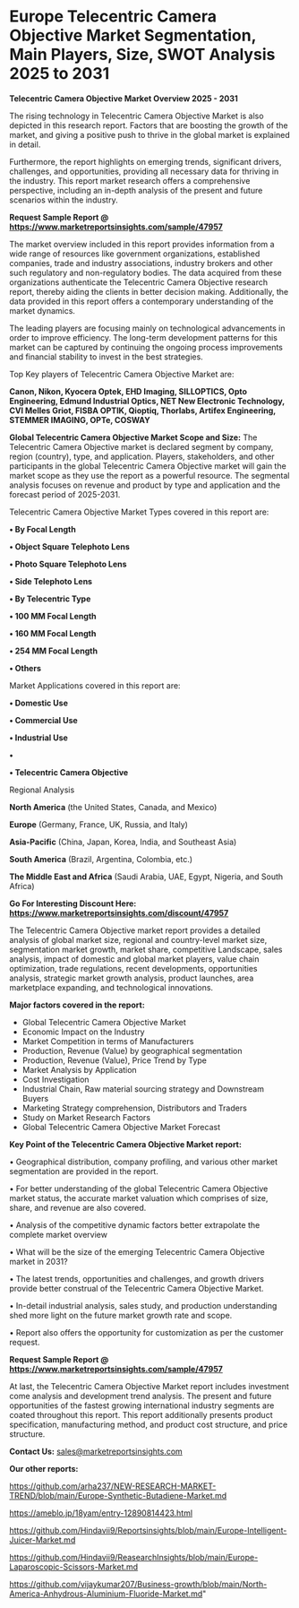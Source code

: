 # Europe Telecentric Camera Objective Market Segmentation, Main Players, Size, SWOT Analysis 2025 to 2031

<Strong> Telecentric Camera Objective Market Overview 2025 - 2031</strong>

The rising technology in Telecentric Camera Objective Market is also depicted in this research report. Factors that are boosting the growth of the market, and giving a positive push to thrive in the global market is explained in detail.

Furthermore, the report highlights on emerging trends, significant drivers, challenges, and opportunities, providing all necessary data for thriving in the industry. This report market research offers a comprehensive perspective, including an in-depth analysis of the present and future scenarios within the industry.

<strong>Request Sample Report @ <a href=https://www.marketreportsinsights.com/sample/47957>https://www.marketreportsinsights.com/sample/47957</a></strong>

The market overview included in this report provides information from a wide range of resources like government organizations, established companies, trade and industry associations, industry brokers and other such regulatory and non-regulatory bodies. The data acquired from these organizations authenticate the Telecentric Camera Objective research report, thereby aiding the clients in better decision making. Additionally, the data provided in this report offers a contemporary understanding of the market dynamics.

The leading players are focusing mainly on technological advancements in order to improve efficiency. The long-term development patterns for this market can be captured by continuing the ongoing process improvements and financial stability to invest in the best strategies.

Top Key players of Telecentric Camera Objective Market are:

<strong>Canon, Nikon, Kyocera Optek, EHD Imaging, SILLOPTICS, Opto Engineering, Edmund Industrial Optics, NET New Electronic Technology, CVI Melles Griot, FISBA OPTIK, Qioptiq, Thorlabs, Artifex Engineering, STEMMER IMAGING, OPTe, COSWAY</strong>

<strong><b>Global Telecentric Camera Objective Market Scope and Size:</b></strong>
The Telecentric Camera Objective market is declared segment by company, region (country), type, and application. Players, stakeholders, and other participants in the global Telecentric Camera Objective market will gain the market scope as they use the report as a powerful resource. The segmental analysis focuses on revenue and product by type and application and the forecast period of 2025-2031.

Telecentric Camera Objective Market Types covered in this report are:

<strong>•  By Focal Length

•  Object Square Telephoto Lens

•  Photo Square Telephoto Lens

•  Side Telephoto Lens

•  By Telecentric Type

•  100 MM Focal Length

•  160 MM Focal Length

•  254 MM Focal Length

•  Others</strong>

Market Applications covered in this report are:

<strong>•  Domestic Use

•  Commercial Use

•  Industrial Use

•  

•  Telecentric Camera Objective</strong> 

Regional Analysis

<strong>North America</strong> (the United States, Canada, and Mexico)

<strong>Europe</strong> (Germany, France, UK, Russia, and Italy)

<strong>Asia-Pacific</strong> (China, Japan, Korea, India, and Southeast Asia)

<strong>South America</strong> (Brazil, Argentina, Colombia, etc.)

<strong>The Middle East and Africa</strong> (Saudi Arabia, UAE, Egypt, Nigeria, and South Africa)

<strong>Go For Interesting Discount Here: <a href=https://www.marketreportsinsights.com/discount/47957>https://www.marketreportsinsights.com/discount/47957</a></strong>

The Telecentric Camera Objective market report provides a detailed analysis of global market size, regional and country-level market size, segmentation market growth, market share, competitive Landscape, sales analysis, impact of domestic and global market players, value chain optimization, trade regulations, recent developments, opportunities analysis, strategic market growth analysis, product launches, area marketplace expanding, and technological innovations.

<strong><b>Major factors covered in the report:</b></strong>
<ul>
  <li>Global Telecentric Camera Objective Market </li>
  <li>Economic Impact on the Industry</li>
  <li>Market Competition in terms of Manufacturers</li>
  <li>Production, Revenue (Value) by geographical segmentation</li>
  <li>Production, Revenue (Value), Price Trend by Type</li>
  <li>Market Analysis by Application</li>
  <li>Cost Investigation</li>
  <li>Industrial Chain, Raw material sourcing strategy and Downstream Buyers</li>
  <li>Marketing Strategy comprehension, Distributors and Traders</li>
  <li>Study on Market Research Factors</li>
  <li>Global Telecentric Camera Objective Market Forecast</li>
</ul>

<strong><b>Key Point of the Telecentric Camera Objective Market report:</b></strong>

• Geographical distribution, company profiling, and various other market segmentation are provided in the report.

• For better understanding of the global Telecentric Camera Objective market status, the accurate market valuation which comprises of size, share, and revenue are also covered.

• Analysis of the competitive dynamic factors better extrapolate the complete market overview

• What will be the size of the emerging Telecentric Camera Objective market in 2031?

• The latest trends, opportunities and challenges, and growth drivers provide better construal of the Telecentric Camera Objective Market.

• In-detail industrial analysis, sales study, and production understanding shed more light on the future market growth rate and scope.

• Report also offers the opportunity for customization as per the customer request.

<strong>Request Sample Report @ <a href=https://www.marketreportsinsights.com/sample/47957>https://www.marketreportsinsights.com/sample/47957</a></strong>

At last, the Telecentric Camera Objective Market report includes investment come analysis and development trend analysis. The present and future opportunities of the fastest growing international industry segments are coated throughout this report. This report additionally presents product specification, manufacturing method, and product cost structure, and price structure.

<strong>Contact Us:</strong>
sales@marketreportsinsights.com

<strong>Our other reports:</strong>

<a href=https://github.com/arha237/NEW-RESEARCH-MARKET-TREND/blob/main/Europe-Synthetic-Butadiene-Market.md>https://github.com/arha237/NEW-RESEARCH-MARKET-TREND/blob/main/Europe-Synthetic-Butadiene-Market.md</a>

<a href=https://ameblo.jp/18yam/entry-12890814423.html>https://ameblo.jp/18yam/entry-12890814423.html</a>

<a href=https://github.com/Hindavii9/Reportsinsights/blob/main/Europe-Intelligent-Juicer-Market.md>https://github.com/Hindavii9/Reportsinsights/blob/main/Europe-Intelligent-Juicer-Market.md</a>

<a href=https://github.com/Hindavii9/ReasearchInsights/blob/main/Europe-Laparoscopic-Scissors-Market.md>https://github.com/Hindavii9/ReasearchInsights/blob/main/Europe-Laparoscopic-Scissors-Market.md</a>

<a href=https://github.com/vijaykumar207/Business-growth/blob/main/North-America-Anhydrous-Aluminium-Fluoride-Market.md>https://github.com/vijaykumar207/Business-growth/blob/main/North-America-Anhydrous-Aluminium-Fluoride-Market.md</a>"
